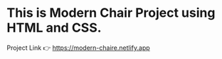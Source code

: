 # This is Modern Chair Project using HTML and CSS.

Project Link 👉 https://modern-chaire.netlify.app